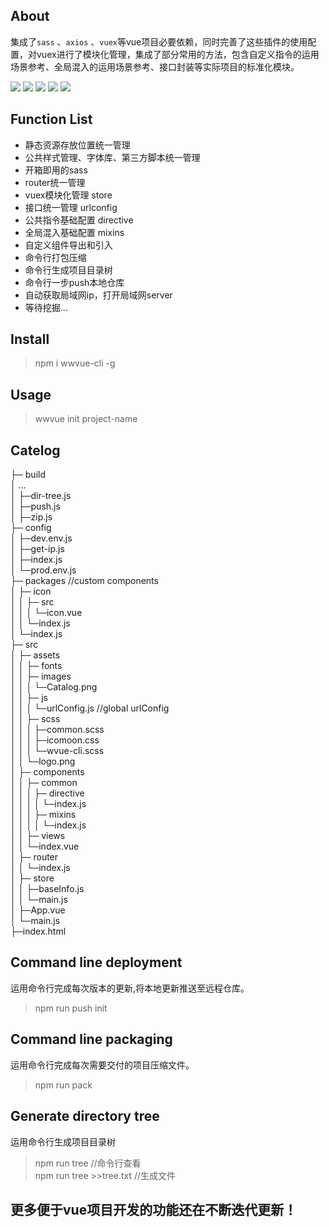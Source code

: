 ## About

集成了`sass` 、`axios` 、`vuex`等vue项目必要依赖，同时完善了这些插件的使用配置，对vuex进行了模块化管理，集成了部分常用的方法，包含自定义指令的运用场景参考、全局混入的运用场景参考、接口封装等实际项目的标准化模块。

![](https://badgen.net/npm/dm/wwvue-cli)
![](https://badgen.net/npm/v/wwvue-cli)
![](https://badgen.net/npm/node/next)
![](https://badgen.net/github/commits/vannvan/wvue-cli)
![](https://badgen.net/github/last-commit/vannvan/wvue-cli)

## Function List
- 静态资源存放位置统一管理
- 公共样式管理、字体库、第三方脚本统一管理
- 开箱即用的sass
- router统一管理
- vuex模块化管理 store
- 接口统一管理  urlconfig
- 公共指令基础配置 directive
- 全局混入基础配置 mixins
- 自定义组件导出和引入
- 命令行打包压缩  
- 命令行生成项目目录树
- 命令行一步push本地仓库
- 自动获取局域网ip，打开局域网server
- 等待挖掘...

## Install

> npm i wwvue-cli -g

## Usage

> wwvue init project-name

## Catelog

├─ build  
│ ...  
│ ├─dir-tree.js  
│ ├─push.js  
│ ├─zip.js  
├─ config  
│ ├─dev.env.js  
│ ├─get-ip.js  
│ ├─index.js  
│ └─prod.env.js  
├─ packages     //custom components  
│ ├─ icon  
│ │ ├─ src  
│ │ │ └─icon.vue  
│ │ └─index.js  
│ └─index.js  
├─ src  
│ ├─ assets  
│ │ ├─ fonts  
│ │ ├─ images  
│ │ │ └─Catalog.png    
│ │ ├─ js    
│ │ │ └─urlConfig.js  //global urlConfig  
│ │ ├─ scss  
│ │ │ ├─common.scss  
│ │ │ ├─icomoon.css  
│ │ │ └─wvue-cli.scss  
│ │ └─logo.png  
│ ├─ components  
│ │ ├─ common  
│ │ │ ├─ directive  
│ │ │ │ └─index.js  
│ │ │ ├─ mixins  
│ │ │ │ └─index.js  
│ │ ├─ views  
│ │ └─index.vue  
│ ├─ router  
│ │ └─index.js  
│ ├─ store  
│ │ ├─baseInfo.js  
│ │ └─main.js  
│ ├─App.vue  
│ └─main.js  
├─index.html  

<!-- ![](https://github.com/vannvan/wvue-cli/blob/master/src/assets/images/Catalog.png?raw=true) -->

## Command line deployment

运用命令行完成每次版本的更新,将本地更新推送至远程仓库。

> npm run push init

## Command line packaging

运用命令行完成每次需要交付的项目压缩文件。

> npm run pack

## Generate directory tree

运用命令行生成项目目录树

> npm run tree    //命令行查看  
> npm run tree >>tree.txt    //生成文件
## 更多便于vue项目开发的功能还在不断迭代更新！
